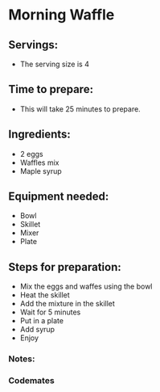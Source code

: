 # Morning Waffle

## Servings: 
- The serving size is 4
## Time to prepare: 
- This will take 25 minutes to prepare.

## Ingredients:
- 2 eggs
- Waffles mix
- Maple syrup

## Equipment needed:
- Bowl
- Skillet
- Mixer
- Plate

## Steps for preparation:
- Mix the eggs and waffes using the bowl
- Heat the skillet
- Add the mixture in the skillet
- Wait for 5 minutes
- Put in a plate
- Add syrup
- Enjoy


### Notes:



### Codemates #
